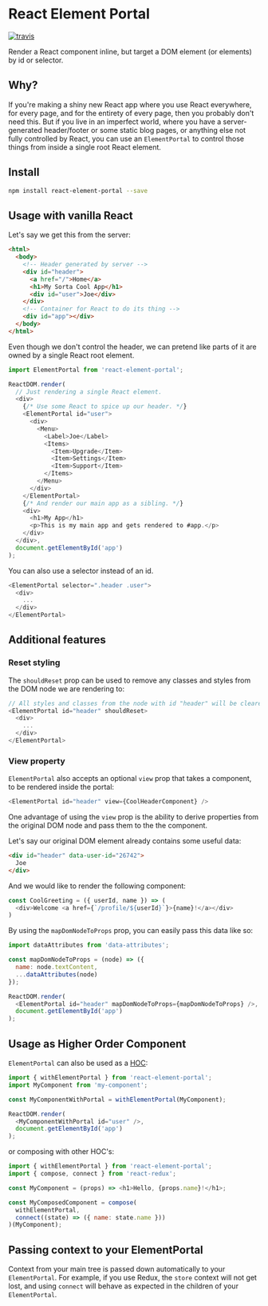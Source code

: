 # React Element Portal

[![travis](https://travis-ci.org/zapier/react-element-portal.svg?branch=master)](https://travis-ci.org/zapier/react-element-portal)

Render a React component inline, but target a DOM element (or elements) by id or selector.

## Why?

If you're making a shiny new React app where you use React everywhere, for every page, and for the entirety of every page, then you probably don't need this. But if you live in an imperfect world, where you have a server-generated header/footer or some static blog pages, or anything else not fully controlled by React, you can use an `ElementPortal` to control those things from inside a single root React element.

## Install

```bash
npm install react-element-portal --save
```

## Usage with vanilla React

Let's say we get this from the server:

```html
<html>
  <body>
    <!-- Header generated by server -->
    <div id="header">
      <a href="/">Home</a>
      <h1>My Sorta Cool App</h1>
      <div id="user">Joe</div>
    </div>
    <!-- Container for React to do its thing -->
    <div id="app"></div>
  </body>
</html>
```

Even though we don't control the header, we can pretend like parts of it are owned by a single React root element.

```js
import ElementPortal from 'react-element-portal';

ReactDOM.render(
  // Just rendering a single React element.
  <div>
    {/* Use some React to spice up our header. */}
    <ElementPortal id="user">
      <div>
        <Menu>
          <Label>Joe</Label>
          <Items>
            <Item>Upgrade</Item>
            <Item>Settings</Item>
            <Item>Support</Item>
          </Items>
        </Menu>
      </div>
    </ElementPortal>
    {/* And render our main app as a sibling. */}
    <div>
      <h1>My App</h1>
      <p>This is my main app and gets rendered to #app.</p>
    </div>
  </div>,
  document.getElementById('app')
);
```

You can also use a selector instead of an id.

```js
<ElementPortal selector=".header .user">
  <div>
    ...
  </div>
</ElementPortal>
```

## Additional features

### Reset styling

The `shouldReset` prop can be used to remove any classes and styles from the DOM node we are rendering to:

```js
// All styles and classes from the node with id "header" will be cleared
<ElementPortal id="header" shouldReset>
  <div>
    ...
  </div>
</ElementPortal>
```

### View property

`ElementPortal` also accepts an optional `view` prop that takes a component, to be rendered inside the portal:

```js
<ElementPortal id="header" view={CoolHeaderComponent} />
```

One advantage of using the `view` prop is the ability to derive properties from the original DOM node and pass them to the the component.

Let's say our original DOM element already contains some useful data:

```html
<div id="header" data-user-id="26742">
  Joe
</div>
```

And we would like to render the following component:

```js
const CoolGreeting = ({ userId, name }) => (
  <div>Welcome <a href={`/profile/${userId}`}>{name}!</a></div>
)
```

By using the `mapDomNodeToProps` prop, you can easily pass this data like so:

```js
import dataAttributes from 'data-attributes';

const mapDomNodeToProps = (node) => ({
  name: node.textContent,
  ...dataAttributes(node)
});

ReactDOM.render(
  <ElementPortal id="header" mapDomNodeToProps={mapDomNodeToProps} />,
  document.getElementById('app')
);
```

## Usage as Higher Order Component

`ElementPortal` can also be used as a [HOC](https://facebook.github.io/react/docs/higher-order-components.html):

```js
import { withElementPortal } from 'react-element-portal';
import MyComponent from 'my-component';

const MyComponentWithPortal = withElementPortal(MyComponent);

ReactDOM.render(
  <MyComponentWithPortal id="user" />,
  document.getElementById('app')
);
```

or composing with other HOC's:

```js
import { withElementPortal } from 'react-element-portal';
import { compose, connect } from 'react-redux';

const MyComponent = (props) => <h1>Hello, {props.name}!</h1>;

const MyComposedComponent = compose(
  withElementPortal,
  connect((state) => ({ name: state.name }))
)(MyComponent);
```

## Passing context to your ElementPortal

Context from your main tree is passed down automatically to your `ElementPortal`. For example, if you use Redux, the `store` context will not get lost, and using `connect` will behave as expected in the children of your `ElementPortal`.
